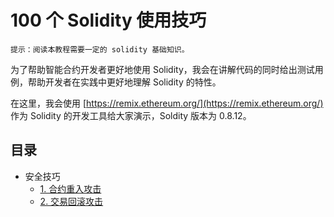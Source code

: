 # 100 个 Solidity 使用技巧

    提示：阅读本教程需要一定的 solidity 基础知识。

为了帮助智能合约开发者更好地使用 Solidity，我会在讲解代码的同时给出测试用例，帮助开发者在实践中更好地理解 Solidity 的特性。

在这里，我会使用 [https://remix.ethereum.org/](https://remix.ethereum.org/) 作为 Solidity 的开发工具给大家演示，Soldity 版本为 0.8.12。

## 目录

- 安全技巧
    - [1. 合约重入攻击](./1_Reentrancy_Attack)
    - [2. 交易回滚攻击](./2_Transaction_Rollback_Attack)
    <!-- - [2. 整数溢出攻击](./2_Overflow.md) -->
    <!-- - [3. 判断合约地址](./3_Contract_Address.md) -->
    <!-- - [4. require 条件判断](./4_Condition_Check.md) -->
    <!-- - [5. 合约返回数据检查](./5_Return_Check.md) -->
    <!-- - [6. 变量精度溢出](./6_Precision_Overflow.md) -->
    <!-- - [7. 使用 tx.origin 判断合约调用者](./7_Caller_Check.md) -->
    <!-- - [8. ether 转账](./8_Ether_Transfer.md) -->
    <!-- - [9. 随机数生成]() -->
    <!-- - [10. 时间判断]() -->
